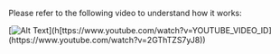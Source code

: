 Please refer to the following video to understand how it works:

[![Alt Text]([https://img.youtube.com/vi/YOUTUBE_VIDEO_ID/0.jpg](https://www.youtube.com/watch?v=2GThTZS7yJ8))](h[ttps://www.youtube.com/watch?v=YOUTUBE_VIDEO_ID](https://www.youtube.com/watch?v=2GThTZS7yJ8))
